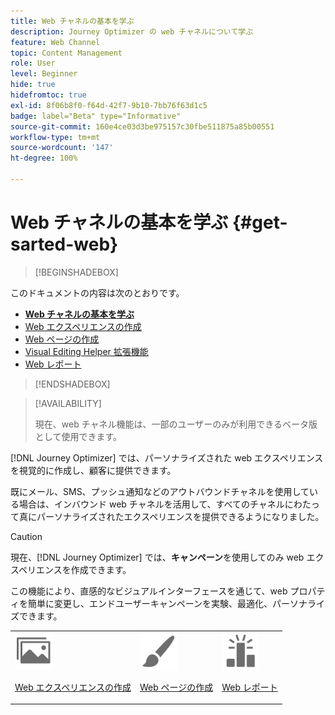 ```yaml
---
title: Web チャネルの基本を学ぶ
description: Journey Optimizer の web チャネルについて学ぶ
feature: Web Channel
topic: Content Management
role: User
level: Beginner
hide: true
hidefromtoc: true
exl-id: 8f06b8f0-f64d-42f7-9b10-7bb76f63d1c5
badge: label="Beta" type="Informative"
source-git-commit: 160e4ce03d3be975157c30fbe511875a85b00551
workflow-type: tm+mt
source-wordcount: '147'
ht-degree: 100%

---
```


# Web チャネルの基本を学ぶ {#get-sarted-web}

>[!BEGINSHADEBOX]

このドキュメントの内容は次のとおりです。

* **[Web チャネルの基本を学ぶ](get-started-web.md)**
* [Web エクスペリエンスの作成](create-web.md)
* [Web ページの作成](author-web.md)
* [Visual Editing Helper 拡張機能](visual-editing-helper.md)
* [Web レポート](web-report.md)

>[!ENDSHADEBOX]

>[!AVAILABILITY]
>
>現在、web チャネル機能は、一部のユーザーのみが利用できるベータ版として使用できます。

[!DNL Journey Optimizer] では、パーソナライズされた web エクスペリエンスを視覚的に作成し、顧客に提供できます。

既にメール、SMS、プッシュ通知などのアウトバウンドチャネルを使用している場合は、インバウンド web チャネルを活用して、すべてのチャネルにわたって真にパーソナライズされたエクスペリエンスを提供できるようになりました。

>[!CAUTION]
>
>現在、[!DNL Journey Optimizer] では、**キャンペーン**&#x200B;を使用してのみ web エクスペリエンスを作成できます。

この機能により、直感的なビジュアルインターフェースを通じて、web プロパティを簡単に変更し、エンドユーザーキャンペーンを実験、最適化、パーソナライズできます。

<!--
[Learn more on web channel in this video](#video)
-->

<table>
<tr>
<td><img src="../assets/do-not-localize/icon_assets.svg" width="60px"><p><a href="create-web.md">Web エクスペリエンスの作成</a></p></td>
<td><img src="../assets/do-not-localize/icon_design.svg" width="60px"><p><a href="author-web.md">Web ページの作成</a></p></td>
<td><img src="../assets/do-not-localize/monitor.svg" width="60px"><p><a href="web-report.md">Web レポート</a></p></td>
</tr>
</table>

<!--
## How-to video{#video}

The video below shows how to 

>[!VIDEO]()
-->
